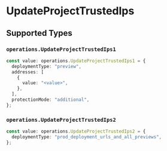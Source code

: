# UpdateProjectTrustedIps


## Supported Types

### `operations.UpdateProjectTrustedIps1`

```typescript
const value: operations.UpdateProjectTrustedIps1 = {
  deploymentType: "preview",
  addresses: [
    {
      value: "<value>",
    },
  ],
  protectionMode: "additional",
};
```

### `operations.UpdateProjectTrustedIps2`

```typescript
const value: operations.UpdateProjectTrustedIps2 = {
  deploymentType: "prod_deployment_urls_and_all_previews",
};
```


